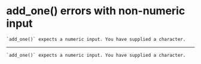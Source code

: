 # add_one() errors with non-numeric input

    `add_one()` expects a numeric input. You have supplied a character.

---

    `add_one()` expects a numeric input. You have supplied a character.

